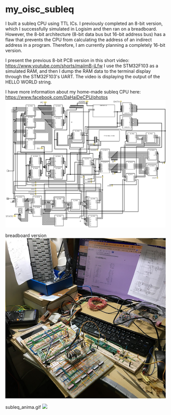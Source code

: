 # my_oisc_subleq  
I built a subleq CPU using TTL ICs. I previously completed an 8-bit version, which I successfully simulated in Logisim and then ran on a breadboard. However, the 8-bit architecture (8-bit data bus but 16-bit address bus) has a flaw that prevents the CPU from calculating the address of an indirect address in a program. Therefore, I am currently planning a completely 16-bit version.  
  
I present the previous 8-bit PCB version in this short video: https://www.youtube.com/shorts/maiimB-jLfw
I use the STM32F103 as a simulated RAM, and then I dump the RAM data to the terminal display through the STM32F103's UART. The video is displaying the output of the HELLO WORLD string.  
  
I have more information about my home-made subleq CPU here: https://www.facebook.com/DaHaiDeCPU/photos  
![](main.png)

breadboard version  
![](IMG_1575.jpeg)

subleq_anima.gif
![](subleq_anima.gif)
